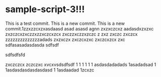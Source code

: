 # sample-script-3!!!

This is a test commit.
This is a new commit.
This is a new commit.1zzxzzcxzxasdaasd
asad
asasd
agnn
zxzxczcxz
aadasdxzxzxc
zxzczcxzxczzxzzxczcxzcx
zxczzxczzxzczc
z
zxz
zxczc
zxczcx
zzzzzzzzzzzzzzadads
zxzxczx
zxczcxzxc
zxczcxzcx
zxc
sdfasasadasdasda
sdfsdf

sdfsdfsfd

zxczczcx
zczczxc
xvcxvsdsdfsdf
1
1
1
1
1
1
asdasdadadads
1asadadsad
1
1asdasdasdasdasdasd
1
1asdaadad
1zcxzc
